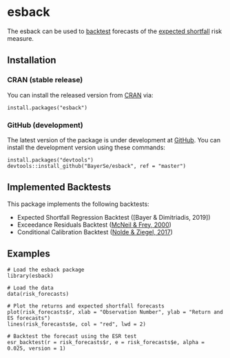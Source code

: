 # esback

The esback can be used to [backtest](https://en.wikipedia.org/wiki/Backtesting) forecasts of the
[expected shortfall](https://en.wikipedia.org/wiki/Expected_shortfall) risk measure.

## Installation

### CRAN (stable release)

You can install the released version from
[CRAN](https://cran.r-project.org/) via:

    install.packages("esback")


### GitHub (development)

The latest version of the package is under development at [GitHub](https://github.com/BayerSe/esback). 
You can install the development version using these commands:

    install.packages("devtools")
    devtools::install_github("BayerSe/esback", ref = "master")
    
## Implemented Backtests

This package implements the following backtests:

* Expected Shortfall Regression Backtest ([Bayer & Dimitriadis, 2019])
* Exceedance Residuals Backtest ([McNeil & Frey, 2000])
* Conditional Calibration Backtest ([Nolde & Ziegel, 2017])

## Examples

    # Load the esback package
    library(esback)
   
    # Load the data
    data(risk_forecasts)
    
    # Plot the returns and expected shortfall forecasts
    plot(risk_forecasts$r, xlab = "Observation Number", ylab = "Return and ES forecasts")
    lines(risk_forecasts$e, col = "red", lwd = 2)
  
    # Backtest the forecast using the ESR test
    esr_backtest(r = risk_forecasts$r, e = risk_forecasts$e, alpha = 0.025, version = 1)


[McNeil & Frey (2000)]: https://doi.org/10.1016/S0927-5398(00)00012-8
[McNeil & Frey, 2000]: https://doi.org/10.1016/S0927-5398(00)00012-8
[Nolde & Ziegel (2017)]: https://projecteuclid.org/euclid.aoas/1514430265
[Nolde & Ziegel, 2017]: https://projecteuclid.org/euclid.aoas/1514430265
[Bayer & Dimitriadis (2020)]: https://doi.org/10.1093/jjfinec/nbaa013
[Bayer & Dimitriadis, 2020]: https://doi.org/10.1093/jjfinec/nbaa013
